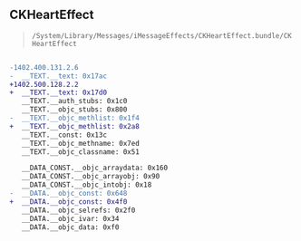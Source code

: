 ## CKHeartEffect

> `/System/Library/Messages/iMessageEffects/CKHeartEffect.bundle/CKHeartEffect`

```diff

-1402.400.131.2.6
-  __TEXT.__text: 0x17ac
+1402.500.128.2.2
+  __TEXT.__text: 0x17d0
   __TEXT.__auth_stubs: 0x1c0
   __TEXT.__objc_stubs: 0x800
-  __TEXT.__objc_methlist: 0x1f4
+  __TEXT.__objc_methlist: 0x2a8
   __TEXT.__const: 0x13c
   __TEXT.__objc_methname: 0x7ed
   __TEXT.__objc_classname: 0x51

   __DATA_CONST.__objc_arraydata: 0x160
   __DATA_CONST.__objc_arrayobj: 0x90
   __DATA_CONST.__objc_intobj: 0x18
-  __DATA.__objc_const: 0x648
+  __DATA.__objc_const: 0x4f0
   __DATA.__objc_selrefs: 0x2f0
   __DATA.__objc_ivar: 0x34
   __DATA.__objc_data: 0xf0

```
